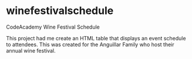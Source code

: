 # winefestivalschedule
CodeAcademy Wine Festival Schedule

This project had me create an HTML table that displays an event schedule to attendees. This was created for the Anguillar Family who host their annual wine festival. 




